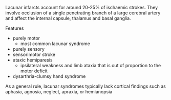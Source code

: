 Lacunar infarcts account for around 20\-25% of ischaemic strokes. They involve occlusion of a single penetrating branch of a large cerebral artery and affect the internal capsule, thalamus and basal ganglia.  
  
Features  
* purely motor
	+ most common lacunar syndrome
* purely sensory
* sensorimotor stroke
* ataxic hemiparesis
	+ ipsilateral weakness and limb ataxia that is out of proportion to the motor deficit
* dysarthria\-clumsy hand syndrome

  
As a general rule, lacunar syndromes typically lack cortical findings such as aphasia, agnosia, neglect, apraxia, or hemianopsia